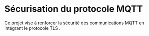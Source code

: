 # Sécurisation du protocole MQTT
Ce projet vise à renforcer la sécurité des communications MQTT en intégrant le protocole TLS .
